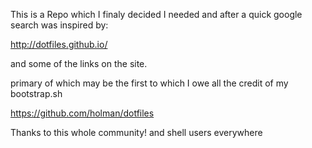 This is a Repo which I finaly decided I needed and after a quick google search was inspired by:

http://dotfiles.github.io/

and some of the links on the site.

primary of which may be the first to which I owe all the credit of my bootstrap.sh

https://github.com/holman/dotfiles

Thanks to this whole community! and shell users everywhere
